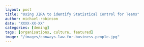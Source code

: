 ```yaml
---
layout: post
title: "Using JIRA to identify Statistical Control for Teams"
author: michael-robinson
date: "XXXX-XX-XX"
categories: [deming]
tags: [organisations, culture, featured]
image: "/images/conways-law-for-business-people.jpg"
---
```

